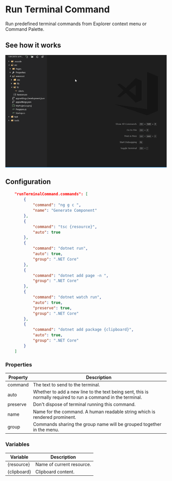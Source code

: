 # Run Terminal Command

Run predefined terminal commands from Explorer context menu or Command Palette.

## See how it works

![Example](img/example.gif)

## Configuration
```json
    "runTerminalCommand.commands": [
        {
            "command": "ng g c ",
            "name": "Generate Component"
        },
        {
            "command": "tsc {resource}",
            "auto": true
        },
        {
            "command": "dotnet run",
            "auto": true,
            "group": ".NET Core"
        },
        {
            "command": "dotnet add page -n ",
            "group": ".NET Core"
        },
        {
            "command": "dotnet watch run",
            "auto": true,
            "preserve": true,
            "group": ".NET Core"
        },
        {
            "command": "dotnet add package {clipboard}",
            "auto": true,
            "group": ".NET Core"
        }
    ]
```

### Properties
| Property | Description                                                                                                   |
|----------|---------------------------------------------------------------------------------------------------------------|
| command  | The text to send to the terminal.                                                                             |
| auto     | Whether to add a new line to the text being sent, this is normally required to run a command in the terminal. |
| preserve | Don't dispose of terminal running this command.                                                               |
| name     | Name for the command. A human readable string which is rendered prominent.                                    |
| group    | Commands sharing the group name will be grouped together in the menu.                                         |

### Variables
| Variable    | Description                                                                                                |
|-------------|------------------------------------------------------------------------------------------------------------|
| {resource}  | Name of current resource.                                                                                  |
| {clipboard} | Clipboard content.                                                                                         |